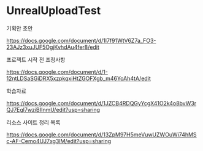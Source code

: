 # UnrealUploadTest

기획안 초안

https://docs.google.com/document/d/1l7f91WtV6Z7a_FO3-23AJz3xuJUF5OgjKvhdAu4fer8/edit

프로젝트 시작 전 조정사항

https://docs.google.com/document/d/1-12ntLDSaSGiDRX5xzpkqxiHtZGOFXgb_m46YoAh4tA/edit

학습자료

https://docs.google.com/document/d/1JZCB4RDQGyYcgX41O2k4o8bvW3rQJ7Egl7wziBIInmU/edit?usp=sharing


리소스 사이트 정리 목록

https://docs.google.com/document/d/13ZpM97H5meVuwUZWOuWi74hMSc-AF-Cemo4UJ7xg3lM/edit?usp=sharing
